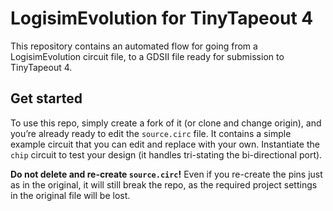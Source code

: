 # LogisimEvolution for TinyTapeout 4

This repository contains an automated flow for going from a LogisimEvolution circuit file, to a GDSII file ready for submission to TinyTapeout 4.

## Get started

To use this repo, simply create a fork of it (or clone and change origin), and you’re already ready to edit the `source.circ` file. It contains a simple example circuit that you can edit and replace with your own. Instantiate the `chip` circuit to test your design (it handles tri-stating the bi-directional port).

**Do not delete and re-create `source.circ`!** Even if you re-create the pins just as in the original, it will still break the repo, as the required project settings in the original file will be lost.
